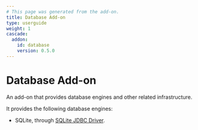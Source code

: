 ```yaml
---
# This page was generated from the add-on.
title: Database Add-on
type: userguide
weight: 1
cascade:
  addon:
    id: database
    version: 0.5.0
---
```


# Database Add-on

An add-on that provides database engines and other related infrastructure.

It provides the following database engines:

* SQLite, through [SQLite JDBC Driver](https://github.com/xerial/sqlite-jdbc).
